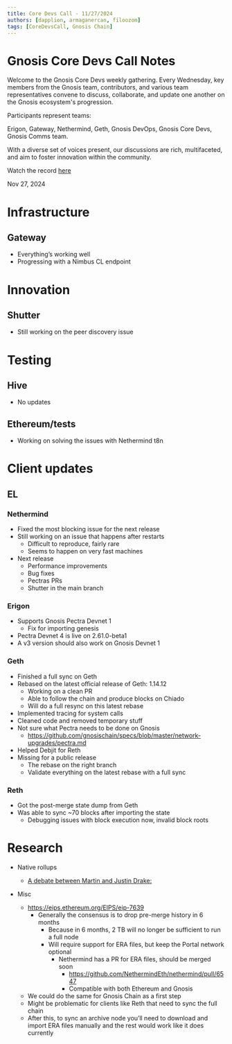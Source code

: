 ```yaml
---
title: Core Devs Call - 11/27/2024
authors: [dapplion, armaganercan, filoozom]
tags: [CoreDevsCall, Gnosis Chain]
---
```


# Gnosis Core Devs Call Notes

Welcome to the Gnosis Core Devs weekly gathering. Every Wednesday, key members from the Gnosis team, contributors, and various team representatives convene to discuss, collaborate, and update one another on the Gnosis ecosystem's progression.

Participants represent teams:

Erigon, Gateway, Nethermind, Geth, Gnosis DevOps, Gnosis Core Devs, Gnosis Comms team.

With a diverse set of voices present, our discussions are rich, multifaceted, and aim to foster innovation within the community.

Watch the record [here](https://www.youtube.com/watch?v=FoxMqyalY5k)

Nov 27, 2024

# Infrastructure
## Gateway
* Everything’s working well
* Progressing with a Nimbus CL endpoint

# Innovation
## Shutter
   * Still working on the peer discovery issue

# Testing
## Hive
 * No updates
## Ethereum/tests
* Working on solving the issues with Nethermind t8n

# Client updates
## EL
### Nethermind
* Fixed the most blocking issue for the next release
* Still working on an issue that happens after restarts
    * Difficult to reproduce, fairly rare
    * Seems to happen on very fast machines
* Next release
    * Performance improvements
    * Bug fixes
    * Pectras PRs
    * Shutter in the main branch

### Erigon
* Supports Gnosis Pectra Devnet 1
    * Fix for importing genesis
* Pectra Devnet 4 is live on 2.61.0-beta1
* A v3 version should also work on Gnosis Devnet 1

### Geth
* Finished a full sync on Geth
* Rebased on the latest official release of Geth: 1.14.12
    * Working on a clean PR
    * Able to follow the chain and produce blocks on Chiado
    * Will do a full resync on this latest rebase
* Implemented tracing for system calls
* Cleaned code and removed temporary stuff
* Not sure what Pectra needs to be done on Gnosis
    * https://github.com/gnosischain/specs/blob/master/network-upgrades/pectra.md
* Helped Debjit for Reth
* Missing for a public release
    * The rebase on the right branch
    * Validate everything on the latest rebase with a full sync

### Reth
* Got the post-merge state dump from Geth
* Was able to sync ~70 blocks after importing the state
    * Debugging issues with block execution now, invalid block roots

# Research
* Native rollups
    * [A debate between Martin and Justin Drake: ](https://www.youtube.com/watch?v=IPR7ctfcerY)

* Misc
    * https://eips.ethereum.org/EIPS/eip-7639
        * Generally the consensus is to drop pre-merge history in 6 months
            * Because in 6 months, 2 TB will no longer be sufficient to run a full node
            * Will require support for ERA files, but keep the Portal network optional
                * Nethermind has a PR for ERA files, should be merged soon
                    * https://github.com/NethermindEth/nethermind/pull/6547
                    * Compatible with both Ethereum and Gnosis
    * We could do the same for Gnosis Chain as a first step
    * Might be problematic for clients like Reth that need to sync the full chain
    * After this, to sync an archive node you’ll need to download and import ERA files manually and the rest would work like it does currently






















































